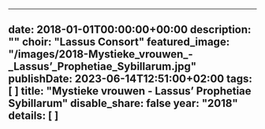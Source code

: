 
---
date: 2018-01-01T00:00:00+00:00
description: ""
choir: "Lassus Consort"
featured_image: "/images/2018-Mystieke_vrouwen_-_Lassus’_Prophetiae_Sybillarum.jpg"
publishDate: 2023-06-14T12:51:00+02:00
tags: [
]
title: "Mystieke vrouwen - Lassus’ Prophetiae Sybillarum"
disable_share: false
year: "2018"
details: [
]
---

